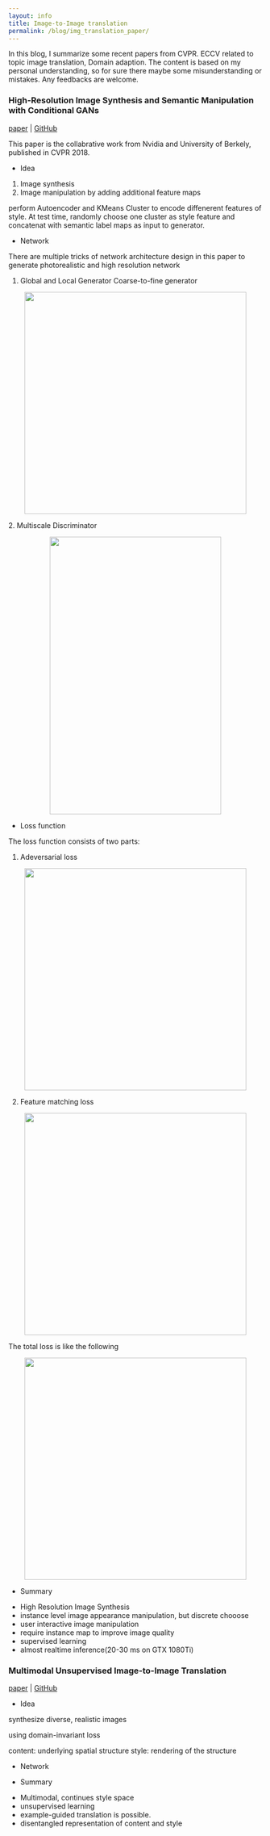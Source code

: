 ```yaml
---
layout: info
title: Image-to-Image translation
permalink: /blog/img_translation_paper/
---
```



In this blog, I summarize some recent papers from CVPR. ECCV related to topic image translation, Domain adaption. The content is based on my personal understanding, so for sure there maybe some misunderstanding or mistakes. Any feedbacks are welcome.


 
### High-Resolution Image Synthesis and Semantic Manipulation with Conditional GANs
[paper](https://arxiv.org/pdf/1711.11585.pdf) | [GitHub](https://github.com/NVIDIA/pix2pixHD)

This paper is the collabrative work from Nvidia and University of Berkely, published in CVPR 2018.

* Idea
1. Image synthesis
2. Image manipulation by adding additional feature maps

perform Autoencoder and KMeans Cluster to encode diffenerent features of style. At test time, randomly choose one cluster as style feature and concatenat with semantic label maps as input to generator.  

* Network

There are multiple tricks of network architecture design in this paper to generate photorealistic and high resolution network

1. Global and Local Generator Coarse-to-fine generator
 <p align='center'>    
	<img src='./imgs/gen.png' width='440'/>
<p/>
2. Multiscale Discriminator
 <p align='center'>    
	<img src='./imgs/dis.png' width='340' height="550" />
<p/>


* Loss function


The loss function consists of two parts:

1. Adeversarial loss
 <p align='center'>    
	<img src='./imgs/adversial_loss.png' width='440'/>
<p/>

2. Feature matching loss
 <p align='center'>    
	<img src='./imgs/fm_loss.png' width='440'/>
<p/>


The total loss is like the following
 <p align='center'>    
	<img src='./imgs/total_loss.png' width='440'/>
<p/>



* Summary

 - High Resolution Image Synthesis
 - instance level image appearance manipulation, but discrete chooose
 - user interactive image manipulation 
 - require instance map to improve image quality
 - supervised learning
 - almost realtime inference(20-30 ms on GTX 1080Ti)



### Multimodal Unsupervised Image-to-Image Translation

[paper](https://arxiv.org/abs/1804.04732) | [GitHub](https://github.com/NVlabs/MUNIT) 

* Idea

synthesize diverse, realistic images

using domain-invariant loss

content: underlying spatial structure
style: rendering of the structure

* Network


* Summary
 - Multimodal, continues style space
 - unsupervised learning
 - example-guided translation is possible.
 - disentangled representation of content and style

<!-- 
### Unsupervised Image-to-Image Translation 
[paper](https://arxiv.org/pdf/1703.00848.pdf) | [GitHub](https://github.com/mingyuliutw/UNIT)

In their new work MUNIT, they also contain implementation of UNIT, so I would like to suggest to check out in their Pytorch implementation of MUNIT(https://github.com/NVlabs/MUNIT)

### Toward Multimodal Image-to-Image Translation
[paper](https://arxiv.org/pdf/1711.11586.pdf) 


This paper is the collabrative work from Adobe and University of Berkely, 

Bicycle

NIPs 2017
 -->
